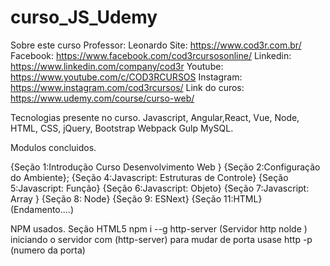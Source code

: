 # curso_JS_Udemy

Sobre este curso 
Professor: Leonardo 
Site: https://www.cod3r.com.br/
Facebook: https://www.facebook.com/cod3rcursosonline/
Linkedin: https://www.linkedin.com/company/cod3r
Youtube: https://www.youtube.com/c/COD3RCURSOS
Instagram: https://www.instagram.com/cod3rcursos/
Link do curos: https://www.udemy.com/course/curso-web/

Tecnologias presente no curso.
Javascript, Angular,React, Vue, Node, HTML, CSS,
jQuery, Bootstrap Webpack Gulp MySQL.

Modulos concluidos.

{Seção 1:Introdução Curso Desenvolvimento Web }
{Seção 2:Configuração do Ambiente};
{Seção 4:Javascript: Estruturas de Controle}
{Seção 5:Javascript: Função}
{Seção 6:Javascript: Objeto}
{Seção 7:Javascript: Array } 
{Seção 8: Node} 
{Seção 9: ESNext} 
{Seção 11:HTML} (Endamento....)

NPM usados.
Seção HTML5
npm i --g http-server (Servidor http nolde )
iniciando o servidor com (http-server)  para mudar de porta usase http -p (numero da porta)